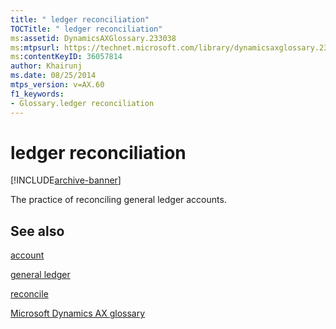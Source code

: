 ```yaml
---
title: " ledger reconciliation"
TOCTitle: " ledger reconciliation"
ms:assetid: DynamicsAXGlossary.233038
ms:mtpsurl: https://technet.microsoft.com/library/dynamicsaxglossary.233038(v=AX.60)
ms:contentKeyID: 36057814
author: Khairunj
ms.date: 08/25/2014
mtps_version: v=AX.60
f1_keywords:
- Glossary.ledger reconciliation
---
```


# ledger reconciliation


[!INCLUDE[archive-banner](includes/archive-banner.md)]

The practice of reconciling general ledger accounts.

## See also

[account](account.md)

[general ledger](general-ledger_1.md)

[reconcile](reconcile.md)

[Microsoft Dynamics AX glossary](glossary/microsoft-dynamics-ax-glossary.md)

  


